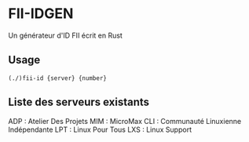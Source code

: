 # FII-IDGEN

Un générateur d'ID FII écrit en Rust

## Usage

`(./)fii-id {server} {number}`

## Liste des serveurs existants

ADP : Atelier Des Projets
MIM : MicroMax
CLI : Communauté Linuxienne Indépendante
LPT : Linux Pour Tous
LXS : Linux Support
